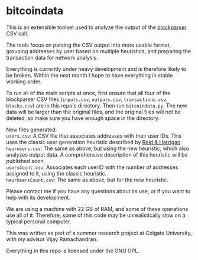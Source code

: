 bitcoindata
===========
This is an extensible toolset used to analyze the output of the [blockparser](https://github.com/mcdee/blockparser) CSV call.

The tools focus on parsing the CSV output into more usable format, grouping addresses by user based on multiple heuristics, and preparing the transaction data for network analysis.

Everything is currently under heavy development and is therefore likely to be broken. Within the next month I hope to have everything in stable working order.

To run all of the main scripts at once, first ensure that all four of the blockparser CSV files (`inputs.csv`, `outputs.csv`, `transactions.csv`, `blocks.csv`) are in this repo's directory. Then run `bitcoindata.py`. The new data will be larger than the original files, and the original files will not be deleted, so make sure you have enough space in the directory.

New files generated:  
`users.csv`: A CSV file that associates addresses with their user IDs. This uses the classic user generation heuristic described by [Reid & Harrigan](http://arxiv.org/abs/1107.4524).  
`heurusers.csv`: The same as above, but using the new heuristic, which also analyzes output data. A comprehensive description of this heuristic will be published soon.  
`usersCount.csv`: Associates each userID with the number of addresses assigned to it, using the classic heuristic.  
`heurUsersCount.csv`: The same as above, but for the new heuristic.

Please contact me if you have any questions about its use, or if you want to help with its development.

We are using a machine with 22 GB of RAM, and some of these operations use all of it. Therefore, some of this code may be unrealistically slow on a typical personal computer.

This was written as part of a summer research project at Colgate University, with my advisor Vijay Ramachandran.

Everything in this repo is licensed under the GNU GPL.
